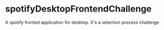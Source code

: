 # spotifyDesktopFrontendChallenge
A spotify fronted application for desktop. It's a selection process challenge 
